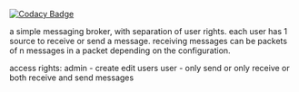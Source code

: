 [![Codacy Badge](https://app.codacy.com/project/badge/Grade/cff11522862e4d98b0bd50bb17b8d5f2)](https://www.codacy.com/gh/source-store/smb/dashboard?utm_source=github.com&amp;utm_medium=referral&amp;utm_content=source-store/smb&amp;utm_campaign=Badge_Grade)

a simple messaging broker, with separation of user rights.
each user has 1 source to receive or send a message.
receiving messages can be packets of n messages in a packet depending on the configuration.

access rights:
admin - create edit users
user - only send or only receive or both receive and send messages